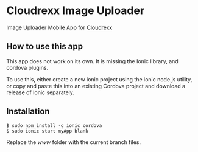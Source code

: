# Cloudrexx Image Uploader

Image Uploader Mobile App for [Cloudrexx](https://www.cloudrexx.com)

How to use this app
-------------------

This app does not work on its own. It is missing the Ionic library, and cordova plugins.

To use this, either create a new ionic project using the ionic node.js utility, or copy and paste this into an existing Cordova project and download a release of Ionic separately.

Installation
-----------

```
$ sudo npm install -g ionic cordova
$ sudo ionic start myApp blank
```

Replace the _www_ folder with the current branch files.
